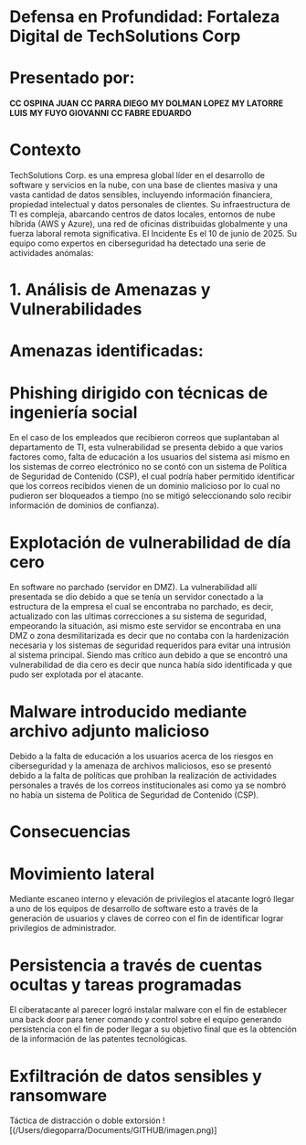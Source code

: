  # Defensa en Profundidad: Fortaleza Digital de TechSolutions Corp # 

# Presentado por: #

 **CC OSPINA JUAN**
 **CC PARRA DIEGO**
 **MY DOLMAN LOPEZ**
 **MY LATORRE LUIS**
 **MY FUYO GIOVANNI**
 **CC FABRE EDUARDO**


# Contexto #
TechSolutions Corp. es una empresa global líder en el desarrollo de software y servicios en la nube, con una base de clientes masiva y una vasta cantidad de datos sensibles, incluyendo información financiera, propiedad intelectual y datos personales de clientes. Su infraestructura de TI es compleja, abarcando centros de datos locales, entornos de nube híbrida (AWS y Azure), una red de oficinas distribuidas globalmente y una fuerza laboral remota significativa.
El Incidente Es el 10 de junio de 2025. Su equipo como expertos en ciberseguridad ha detectado una serie de actividades anómalas:

# 1. Análisis de Amenazas y Vulnerabilidades #
# Amenazas identificadas: #
# Phishing dirigido con técnicas de ingeniería social # 
En el caso de los empleados que recibieron correos que suplantaban al departamento de TI, esta vulnerabilidad se presenta debido a que varios factores como, falta de educación a los usuarios del sistema asi mismo en los sistemas de correo electrónico no se contó con un sistema de Política de Seguridad de Contenido (CSP), el cual podría haber permitido identificar que los correos recibidos vienen de un dominio malicioso por lo cual no pudieron ser bloqueados a tiempo (no se mitigó seleccionando solo recibir información de dominios de confianza).

# Explotación de vulnerabilidad de día cero # 
En software no parchado (servidor en DMZ). La vulnerabilidad allí presentada se dio debido a que se tenía un servidor conectado a la estructura de la empresa el cual se encontraba no parchado, es decir, actualizado con las ultimas correcciones a su sistema de seguridad, empeorando la situación, asi mismo este servidor se encontraba en una DMZ o zona desmilitarizada es decir que no contaba con la hardenización necesaria y los sistemas de seguridad requeridos para evitar una intrusión al sistema principal. Siendo mas crítico aun debido a que se encontró una vulnerabilidad de dia cero es decir que nunca había sido identificada y que pudo ser explotada por el atacante.

# Malware introducido mediante archivo adjunto malicioso  #
Debido a la falta de educación a los usuarios acerca de los riesgos en ciberseguridad y la amenaza de archivos maliciosos, eso se presentó debido a la falta de políticas que prohíban la realización de actividades personales a través de los correos institucionales asi como ya se nombró no había un sistema de Política de Seguridad de Contenido (CSP).

# Consecuencias # 
# Movimiento lateral # 
Mediante escaneo interno y elevación de privilegios el atacante logró llegar a uno de los equipos de desarrollo de software esto a través de la generación de usuarios y claves de correo con el fin de identificar lograr privilegios de administrador.

# Persistencia a través de cuentas ocultas y tareas programadas #
El ciberatacante al parecer logró instalar malware con el fin de establecer una back door para tener comando y control sobre el equipo generando persistencia con el fin de poder llegar a su objetivo final que es la obtención de la información de las patentes tecnológicas.

# Exfiltración de datos sensibles y ransomware # 
Táctica de distracción o doble extorsión 
![(/Users/diegoparra/Documents/GITHUB/imagen.png)]
